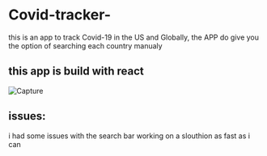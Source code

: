 # Covid-tracker-
this is an app to track Covid-19 in the US and Globally, the APP do give you the option of searching each country manualy 

## this app is build with react



 ![Capture](https://user-images.githubusercontent.com/23447832/116843262-41a87280-ab94-11eb-9eab-0a60f3eff834.JPG)









## issues:
i had some issues with the search bar working on a slouthion as fast as i can
